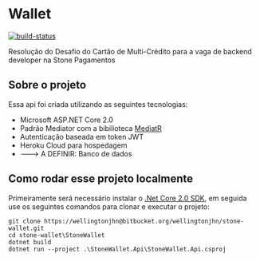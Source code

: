 # Wallet

[![build-status](https://pipelines-badges-service.useast.staging.atlassian.io/badge/atlassian/confluence-web-components.svg)](https://bitbucket.org/wellingtonjhn/stone-wallet/addon/pipelines/home) 

Resolução do Desafio do Cartão de Multi-Crédito para a vaga de backend developer na Stone Pagamentos

## Sobre o projeto

Essa api foi criada utilizando as seguintes tecnologias:

* Microsoft ASP.NET Core 2.0
* Padrão Mediator com a bibilioteca [MediatR](https://github.com/jbogard/MediatR)
* Autenticação baseada em token JWT
* Heroku Cloud para hospedagem
* ---> A DEFINIR: Banco de dados 

## Como rodar esse projeto localmente

Primeiramente será necessário instalar o [.Net Core 2.0 SDK](https://www.microsoft.com/net/download/core), em seguida use os seguintes comandos para clonar e executar o projeto:

```
git clone https://wellingtonjhn@bitbucket.org/wellingtonjhn/stone-wallet.git
cd stone-wallet\StoneWallet
dotnet build
dotnet run --project .\StoneWallet.Api\StoneWallet.Api.csproj
```

